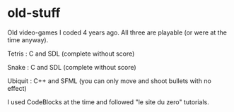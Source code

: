 # old-stuff
Old video-games I coded 4 years ago. All three are playable (or were at the time anyway).

Tetris : C and SDL (complete without score)

Snake : C and SDL (complete without score)

Ubiquit : C++ and SFML (you can only move and shoot bullets with no effect)

I used CodeBlocks at the time and followed "le site du zero" tutorials.

